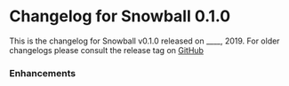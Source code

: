 # Changelog for Snowball 0.1.0

This is the changelog for Snowball v0.1.0 released on ____, 2019.  For older changelogs please consult the release tag on [GitHub](https://github.com/kipcole9/elixir_snowball/tags)

### Enhancements

